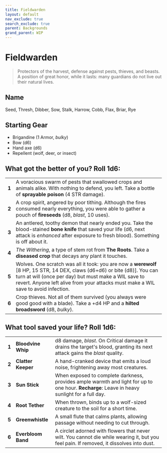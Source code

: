 ```yaml
---
title: Fieldwarden
layout: default
nav_exclude: true
search_exclude: true
parent: Backgrounds
grand_parent: WIP
---
```


# Fieldwarden

> Protectors of the harvest, defense against pests, thieves, and beasts. A position of great honor, while it lasts: many guardians do not live out their natural lives. 

## Name
Seed, Thresh, Dibber, Sow, Stalk, Harrow, Cobb, Flax, Briar, Rye 

## Starting Gear

- Brigandine (1 Armor, _bulky_)
- Bow (d6)
- Hand axe (d6)
- Repellent (wolf, deer, or insect)
 
## What got the better of you? Roll 1d6:

|       |                                                                         |
| ----- | --------------------------------------------------------------- |
| **1** | A voracious swarm of pests that swallowed crops and animals alike. With nothing to defend, you left. Take a bottle of **sprayable poison** (4 STR damage).         |
| **2** | A crop spirit, angered by poor tithing. Although the fires consumed nearly everything, you were able to gather a pouch of **fireseeds** (d8, _blast_, 10 uses).        |
| **3** | An antlered, toothy demon that nearly ended you. Take the blood-stained **bone knife** that saved your life (d6, next attack is _enhanced_ after exposure to fresh blood). Something is off about it. |
| **4** | _The Withering_, a type of stem rot from **The Roots**. Take a **diseased crop** that decays any plant it touches.                        |
| **5** | Wolves. One scratch was all it took: you are now a **werewolf** [8 HP, 15 STR, 14 DEX, claws (d6+d6) or bite (d8)]. You can turn at will (once per day) but must make a WIL save to revert. Anyone left alive from your attacks must make a WIL save to avoid infection. |
| **6** | Crop thieves. Not all of them survived (you always were good good with a blade). Take a +d4 HP and a **hilted broadsword** (d8, _bulky_).  |

## What tool saved your life? Roll 1d6:

|       |                    |                                                                                                                                               |
| ----- | ------------------ | --------------------------------------------------------------------------------------------------------------------------------------------- |
| **1** | **Bloodvine Whip** | d8 damage, _blast_. On Critical damage it drains the target's blood, granting its next attack gains the  _blast_ quality.             |
| **2** | **Clatter Keeper** | A hand-cranked device that emits a loud noise, frightening away most creatures.                                                               |
| **3** | **Sun Stick**      | When exposed to complete darkness, provides ample warmth and light for up to one hour. **Recharge**: Leave in heavy sunlight for a full day.  |
| **4** | **Root Tether**    | When thrown, binds up to a wolf-sized creature to the soil for a short time.                                                                        |
| **5** | **Greenwhistle**   | A small flute that calms plants, allowing passage without needing to cut through.                                                   |
| **6** | **Everbloom Band** | A circlet adorned with flowers that never wilt. You cannot die while wearing it, but you feel pain. If removed, it dissolves into dust. |
